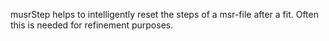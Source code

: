 musrStep helps to intelligently reset the steps of a msr-file after a fit.
Often this is needed for refinement purposes.